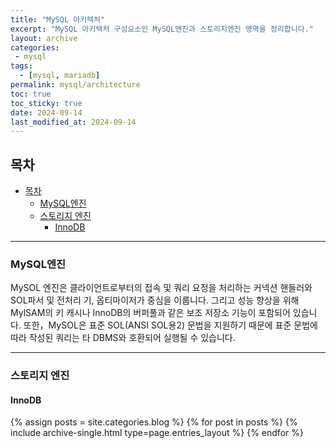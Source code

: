 ```yaml
---
title: "MySQL 아키텍처"
excerpt: "MySQL 아키텍처 구성요소인 MySQL엔진과 스토리지엔진 영역을 정리합니다."
layout: archive
categories:
 - mysql
tags:
  - [mysql, mariadb]
permalink: mysql/architecture
toc: true
toc_sticky: true
date: 2024-09-14
last_modified_at: 2024-09-14
---
```


목차
---
- [목차](#목차)
  - [MySQL엔진](#mysql엔진)
  - [스토리지 엔진](#스토리지-엔진)
    - [InnoDB](#innodb)

---

### MySQL엔진
MySOL 엔진은 클라이언트로부터의 접속 및 쿼리 요정을 처리하는 커넥션 핸들러와 SOL파서 및 전처리 기, 옵티마이저가 중심을 이룹니다. 그리고 성능 향상을 위해 MylSAM의 키 캐시나 InnoDB의 버퍼풀과 같은 보조 저장소 기능이 포함되어 있습니다. 또한，MySOL은 표준 SOL(ANSI SOL용2) 문법을 지원하기 때문에 표준 문법에 따라 작성된 쿼리는 타 DBMS와 호환되어 실행될 수 있습니다.

---
### 스토리지 엔진
#### InnoDB


{% assign posts = site.categories.blog %}
{% for post in posts %} {% include archive-single.html type=page.entries_layout %} {% endfor %}